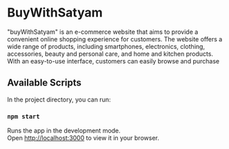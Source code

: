 # BuyWithSatyam

"buyWithSatyam" is an e-commerce website that aims to provide a convenient online shopping experience for customers. The website offers a wide range of products, including smartphones, electronics, clothing, accessories, beauty and personal care, and home and kitchen products. With an easy-to-use interface, customers can easily browse and purchase 

## Available Scripts

In the project directory, you can run:

### `npm start`

Runs the app in the development mode.\
Open [http://localhost:3000](http://localhost:3000) to view it in your browser.


